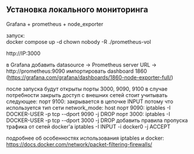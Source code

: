 ## Установка локального мониторинга
Grafana + prometheus + node_exporter

запуск:  
docker compose up -d
chown nobody -R ./prometheus-vol


http://IP:3000

в Grafana добавить datasource -> Prometheus server URL -> http://prometheus:9090
импортировать dashboard 1860  (https://grafana.com/grafana/dashboards/1860-node-exporter-full/)


после запуска будут открыты порты  3000, 9090, 9100
в случае потребности закрыть доступ с внешних сетей стоит учитывать следующее:
порт 9100: закрывается в цепочке INPUT потому что используется тип сети network_mode: host
порт 9090: iptables -I DOCKER-USER -p tcp --dport 9090 -j DROP
порт 3000: iptables -I DOCKER-USER -p tcp --dport 3000 -j DROP
добавить правила пропуска трафика от сетей docker'a
iptables -I INPUT -i docker0 -j ACCEPT

подробнее об особенностях использования iptables и docker:
https://docs.docker.com/network/packet-filtering-firewalls/